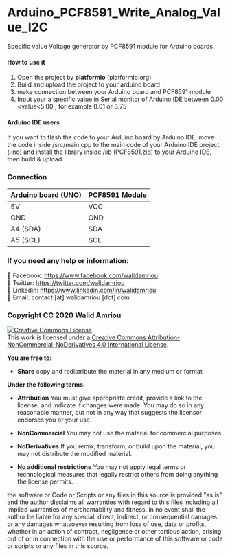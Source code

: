 # Arduino_PCF8591_Write_Analog_Value_I2C

Specific value Voltage generator by PCF8591 module for Arduino boards.   

#### How to use it
1. Open the project by __platformio__ (platformio.org)
2. Build and upload the project to your arduino board
3. make connection between your Arduino board and PCF8591 module
4. Input your a specific value in Serial monitor of Arduino IDE between 0.00 <value<5.00 ; for example 0.01 or 3.75

#### Arduino IDE users

If you want to flash the code to your Arduino board by Arduino IDE, move the code inside /src/main.cpp  to the main code of your Arduino IDE project (.ino) and install the library inside /lib (PCF8591.zip) to your Arduino IDE, then build & upload. 

### Connection
| Arduino board (UNO) | PCF8591 Module   |
|---|---|
| 5V  | VCC   |
| GND  | GND  |
| A4 (SDA)  | SDA |
| A5 (SCL) | SCL| 
 
### If you need any help or information:
:large_blue_circle:	 Facebook: https://www.facebook.com/walidamriou   
:large_blue_circle:  Twitter: https://twitter.com/walidamriou    
:large_blue_circle:  Linkedin: https://www.linkedin.com/in/walidamriou  
:red_circle: Email:  contact [at] walidamriou [dot] com    

### Copyright CC 2020 Walid Amriou

<a rel="license" href="http://creativecommons.org/licenses/by-nc-nd/4.0/"><img alt="Creative Commons License" style="border-width:0" src="https://i.creativecommons.org/l/by-nc-nd/4.0/88x31.png" /></a><br />This work is licensed under a <a rel="license" href="http://creativecommons.org/licenses/by-nc-nd/4.0/">Creative Commons Attribution-NonCommercial-NoDerivatives 4.0 International License</a>.

__You are free to:__
- __Share__ copy and redistribute the material in any medium or format

__Under the following terms:__
- __Attribution__ You must give appropriate credit, provide a link to the license, and indicate if changes were made. You may do so in any reasonable manner, but not in any way that suggests the licensor endorses you or your use.

- __NonCommercial__ You may not use the material for commercial purposes.

- __NoDerivatives__ If you remix, transform, or build upon the material, you may not distribute the modified material.

- __No additional restrictions__ You may not apply legal terms or technological measures that legally restrict others from doing anything the license permits.


the software or Code or Scripts or any files in this source is provided "as is" and the author disclaims all warranties with regard to this files including all implied warranties of merchantability and fitness. in no event shall the author be liable for any special, direct, indirect, or consequential damages or any damages whatsoever resulting from loss of use, data or profits, whether in an action of contract, negligence or other tortious action, arising out of or in connection with the use or performance of this software or code or scripts or any files in this source.
